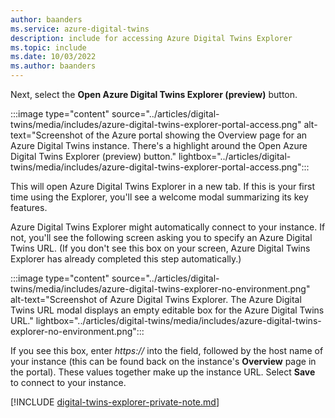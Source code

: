 ```yaml
---
author: baanders
ms.service: azure-digital-twins
description: include for accessing Azure Digital Twins Explorer
ms.topic: include
ms.date: 10/03/2022
ms.author: baanders
---
```


Next, select the **Open Azure Digital Twins Explorer (preview)** button.

:::image type="content" source="../articles/digital-twins/media/includes/azure-digital-twins-explorer-portal-access.png" alt-text="Screenshot of the Azure portal showing the Overview page for an Azure Digital Twins instance. There's a highlight around the Open Azure Digital Twins Explorer (preview) button." lightbox="../articles/digital-twins/media/includes/azure-digital-twins-explorer-portal-access.png":::

This will open Azure Digital Twins Explorer in a new tab. If this is your first time using the Explorer, you'll see a welcome modal summarizing its key features.

Azure Digital Twins Explorer might automatically connect to your instance. If not, you'll see the following screen asking you to specify an Azure Digital Twins URL. (If you don't see this box on your screen, Azure Digital Twins Explorer has already completed this step automatically.)

:::image type="content" source="../articles/digital-twins/media/includes/azure-digital-twins-explorer-no-environment.png" alt-text="Screenshot of Azure Digital Twins Explorer. The Azure Digital Twins URL modal displays an empty editable box for the Azure Digital Twins URL." lightbox="../articles/digital-twins/media/includes/azure-digital-twins-explorer-no-environment.png":::

If you see this box, enter *https://* into the field, followed by the host name of your instance (this can be found back on the instance's **Overview** page in the portal). These values together make up the instance URL. Select **Save** to connect to your instance.

[!INCLUDE [digital-twins-explorer-private-note.md](digital-twins-explorer-private-note.md)]